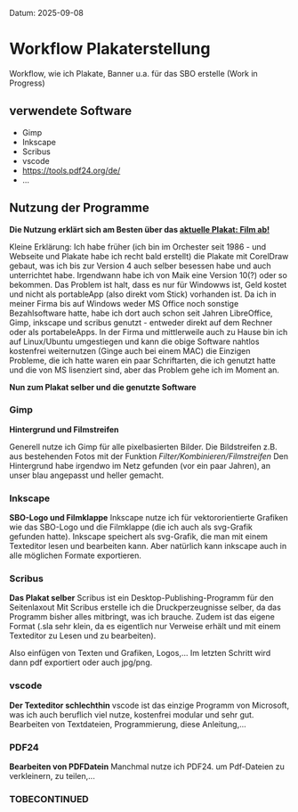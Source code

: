 Datum: 2025-09-08

# Workflow Plakaterstellung

Workflow, wie ich Plakate, Banner u.a. für das SBO erstelle (Work in Progress)


## verwendete Software 

- Gimp
- Inkscape
- Scribus
- vscode
- https://tools.pdf24.org/de/
- ...

## Nutzung der Programme
**Die Nutzung erklärt sich am Besten über das
[aktuelle Plakat: Film ab!](Beispiele/Plakat_Film_ab.pdf)**

Kleine Erklärung:
Ich habe früher (ich bin im Orchester seit 1986 - und Webseite und Plakate habe ich recht bald erstellt) die Plakate mit CorelDraw gebaut, was ich bis zur Version 4 auch selber besessen habe und auch unterrichtet habe. Irgendwann habe ich von Maik eine Version 10(?) oder so bekommen. Das Problem ist halt, dass es nur für Windowws ist, Geld kostet und nicht als portableApp (also direkt vom Stick) vorhanden ist.
Da ich in meiner Firma bis auf Windows weder MS Office noch sonstige Bezahlsoftware hatte, habe ich dort auch schon seit Jahren LibreOffice, Gimp, inkscape und scribus genutzt - entweder direkt auf dem Rechner oder als portabeleApps.
In der Firma und mittlerweile auch zu Hause bin ich auf Linux/Ubuntu umgestiegen und kann die obige Software nahtlos kostenfrei weiternutzen (Ginge auch bei einem MAC) die Einzigen Probleme, die ich hatte waren ein paar Schriftarten, die ich genutzt hatte und die von MS lisenziert sind, aber das Problem gehe ich im Moment an.

**Nun zum Plakat selber und die genutzte Software**
### Gimp
**Hintergrund und Filmstreifen**

Generell nutze ich Gimp für alle pixelbasierten Bilder. Die Bildstreifen z.B. aus bestehenden Fotos mit der Funktion *Filter/Kombinieren/Filmstreifen* 
Den Hintergrund habe irgendwo im Netz gefunden (vor ein paar Jahren), an unser blau angepasst und heller gemacht.

### Inkscape
**SBO-Logo und Filmklappe**
Inkscape nutze ich für vektororientierte Grafiken wie das SBO-Logo und die Filmklappe (die ich auch als svg-Grafik gefunden hatte). Inkscape speichert als svg-Grafik, die man mit einem Texteditor lesen und bearbeiten kann. Aber natürlich kann inkscape auch in alle möglichen Formate exportieren.

### Scribus
**Das Plakat selber**
Scribus ist ein Desktop-Publishing-Programm für den Seitenlaxout
Mit Scribus erstelle ich die Druckperzeugnisse selber, da das Programm bisher alles mitbringt, was ich brauche. Zudem ist  das eigene Format (.sla sehr klein, da es eigentlich nur Verweise erhält und mit einem Texteditor zu Lesen und zu bearbeiten).
 
Also einfügen von Texten und Grafiken, Logos,...
Im letzten Schritt wird dann pdf exportiert oder auch jpg/png.

### vscode
**Der Texteditor schlechthin**
vscode ist das einzige Programm von Microsoft, was ich auch beruflich viel nutze, kostenfrei modular und sehr gut. Bearbeiten von Textdateien, Programmierung, diese Anleitung,... 

### PDF24
**Bearbeiten von PDFDatein**
Manchmal nutze ich PDF24. um Pdf-Dateien zu verkleinern, zu teilen,...

### TOBECONTINUED







